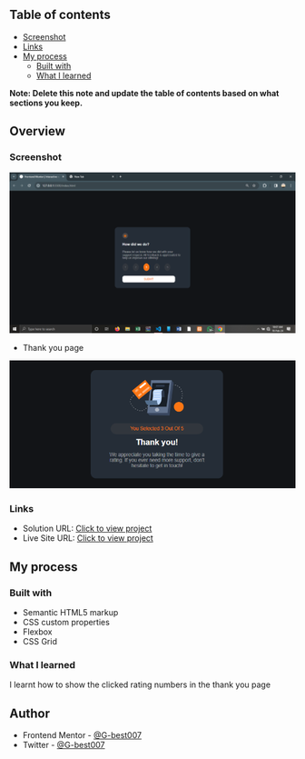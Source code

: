 
## Table of contents


  - [Screenshot](#screenshot)
  - [Links](#links)
- [My process](#my-process)
  - [Built with](#built-with)
  - [What I learned](#what-i-learned)

**Note: Delete this note and update the table of contents based on what sections you keep.**

## Overview


### Screenshot

![](./Screenshot%20(54).png)

- Thank you page

![](./Screenshot%20(56).png)


### Links

- Solution URL: [Click to view project](https://github.com/G-best007/Interactive-Rating-Component)
- Live Site URL: [Click to view project](https://your-live-site-url.com)

## My process

### Built with

- Semantic HTML5 markup
- CSS custom properties
- Flexbox
- CSS Grid



### What I learned

I learnt how to show the clicked rating numbers in the thank you page




## Author

- Frontend Mentor - [@G-best007](https://www.frontendmentor.io/profile/G-best007)
- Twitter - [@G-best007](https://www.twitter.com/g_best007)



